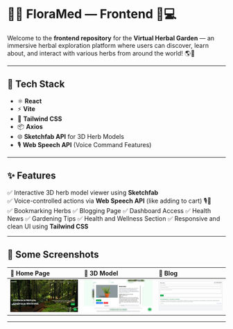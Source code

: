 # 🌿✨ FloraMed — Frontend 🌱💻

Welcome to the **frontend repository** for the **Virtual Herbal Garden** — an immersive herbal exploration platform where users can discover, learn about, and interact with various herbs from around the world! 🌎🍃

---

## 🚀 Tech Stack

- ⚛️ **React**
- ⚡ **Vite**
- 🎨 **Tailwind CSS**
- 📦 **Axios**
- 🌐 **Sketchfab API** for 3D Herb Models
- 🎙️ **Web Speech API** (Voice Command Features)

---

## ✨ Features

✅ Interactive 3D herb model viewer using **Sketchfab**  
✅ Voice-controlled actions via **Web Speech API** (like adding to cart) 🎙️🛒   
✅ Bookmarking Herbs
✅ Blogging Page
✅ Dashboard Access
✅ Health News
✅ Gardening Tips
✅ Health and Wellness Section
✅ Responsive and clean UI using **Tailwind CSS**

---

## 📸 Some Screenshots

| 🌿 Home Page | 🛒 3D Model | 📖 Blog |
|:------------|:---------|:----------|
| ![Home](./FloraMed-Home.jpg) | ![Cart](./FloraMed-3Dmodel.jpg) | ![Blog](./FloraMed-Blog.jpg) |

---
